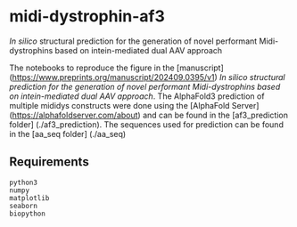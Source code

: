 # midi-dystrophin-af3
*In silico* structural prediction for the generation of novel performant Midi-dystrophins based on intein-mediated dual AAV approach

The notebooks to reproduce the figure in the [manuscript] (https://www.preprints.org/manuscript/202409.0395/v1) *In silico structural prediction for the generation of novel performant Midi-dystrophins based on intein-mediated dual AAV approach*. The AlphaFold3 prediction of multiple mididys constructs were done using the [AlphaFold Server] (https://alphafoldserver.com/about) and can be found in the [af3_prediction folder] (./af3_prediction). The sequences used for prediction can be found in the [aa_seq folder] (./aa_seq)

## Requirements
```
python3
numpy
matplotlib
seaborn
biopython
```
